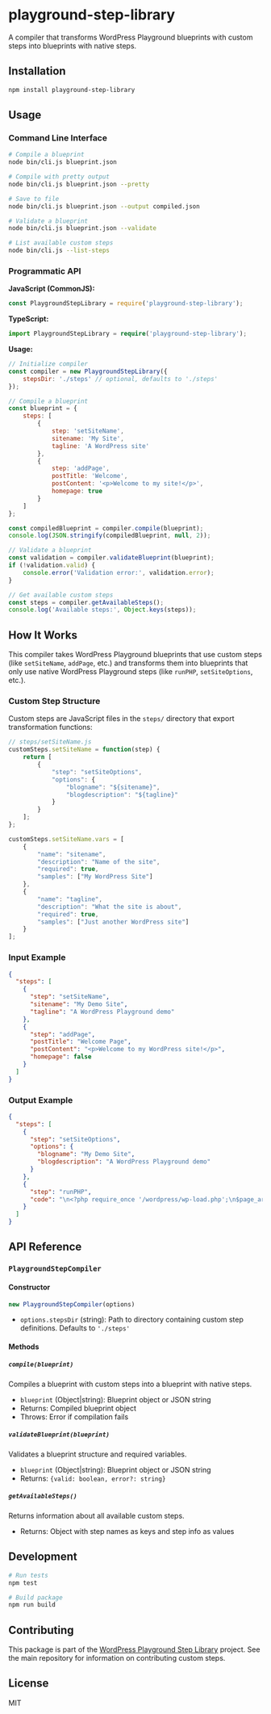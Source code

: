 # playground-step-library

A compiler that transforms WordPress Playground blueprints with custom steps into blueprints with native steps.

## Installation

```bash
npm install playground-step-library
```

## Usage

### Command Line Interface

```bash
# Compile a blueprint
node bin/cli.js blueprint.json

# Compile with pretty output
node bin/cli.js blueprint.json --pretty

# Save to file
node bin/cli.js blueprint.json --output compiled.json

# Validate a blueprint
node bin/cli.js blueprint.json --validate

# List available custom steps
node bin/cli.js --list-steps
```

### Programmatic API

**JavaScript (CommonJS):**
```javascript
const PlaygroundStepLibrary = require('playground-step-library');
```

**TypeScript:**
```typescript
import PlaygroundStepLibrary = require('playground-step-library');
```

**Usage:**
```javascript
// Initialize compiler
const compiler = new PlaygroundStepLibrary({
    stepsDir: './steps' // optional, defaults to './steps'
});

// Compile a blueprint
const blueprint = {
    steps: [
        {
            step: 'setSiteName',
            sitename: 'My Site',
            tagline: 'A WordPress site'
        },
        {
            step: 'addPage',
            postTitle: 'Welcome',
            postContent: '<p>Welcome to my site!</p>',
            homepage: true
        }
    ]
};

const compiledBlueprint = compiler.compile(blueprint);
console.log(JSON.stringify(compiledBlueprint, null, 2));

// Validate a blueprint
const validation = compiler.validateBlueprint(blueprint);
if (!validation.valid) {
    console.error('Validation error:', validation.error);
}

// Get available custom steps
const steps = compiler.getAvailableSteps();
console.log('Available steps:', Object.keys(steps));
```

## How It Works

This compiler takes WordPress Playground blueprints that use custom steps (like `setSiteName`, `addPage`, etc.) and transforms them into blueprints that only use native WordPress Playground steps (like `runPHP`, `setSiteOptions`, etc.).

### Custom Step Structure

Custom steps are JavaScript files in the `steps/` directory that export transformation functions:

```javascript
// steps/setSiteName.js
customSteps.setSiteName = function(step) {
    return [
        {
            "step": "setSiteOptions",
            "options": {
                "blogname": "${sitename}",
                "blogdescription": "${tagline}"
            }
        }
    ];
};

customSteps.setSiteName.vars = [
    {
        "name": "sitename",
        "description": "Name of the site",
        "required": true,
        "samples": ["My WordPress Site"]
    },
    {
        "name": "tagline", 
        "description": "What the site is about",
        "required": true,
        "samples": ["Just another WordPress site"]
    }
];
```

### Input Example

```json
{
  "steps": [
    {
      "step": "setSiteName",
      "sitename": "My Demo Site",
      "tagline": "A WordPress Playground demo"
    },
    {
      "step": "addPage",
      "postTitle": "Welcome Page",
      "postContent": "<p>Welcome to my WordPress site!</p>",
      "homepage": false
    }
  ]
}
```

### Output Example

```json
{
  "steps": [
    {
      "step": "setSiteOptions",
      "options": {
        "blogname": "My Demo Site",
        "blogdescription": "A WordPress Playground demo"
      }
    },
    {
      "step": "runPHP",
      "code": "\n<?php require_once '/wordpress/wp-load.php';\n$page_args = array(\n\t'post_type'    => 'page',\n\t'post_status'  => 'publish',\n\t'post_title'   => 'Welcome Page',\n\t'post_content' => '<p>Welcome to my WordPress site!</p>',\n);\n$page_id = wp_insert_post( $page_args );"
    }
  ]
}
```

## API Reference

### `PlaygroundStepCompiler`

#### Constructor

```javascript
new PlaygroundStepCompiler(options)
```

- `options.stepsDir` (string): Path to directory containing custom step definitions. Defaults to `'./steps'`

#### Methods

##### `compile(blueprint)`
Compiles a blueprint with custom steps into a blueprint with native steps.

- `blueprint` (Object|string): Blueprint object or JSON string
- Returns: Compiled blueprint object
- Throws: Error if compilation fails

##### `validateBlueprint(blueprint)` 
Validates a blueprint structure and required variables.

- `blueprint` (Object|string): Blueprint object or JSON string  
- Returns: `{valid: boolean, error?: string}`

##### `getAvailableSteps()`
Returns information about all available custom steps.

- Returns: Object with step names as keys and step info as values

## Development

```bash
# Run tests
npm test

# Build package
npm run build
```

## Contributing

This package is part of the [WordPress Playground Step Library](https://github.com/akirk/playground-step-library) project. See the main repository for information on contributing custom steps.

## License

MIT